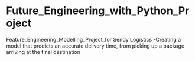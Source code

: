 # Future_Engineering_with_Python_Project
Feature_Engineering_Modelling_Project_for Sendy Logistics -Creating a model that predicts an accurate delivery time, from picking up a package arriving at the final destination
